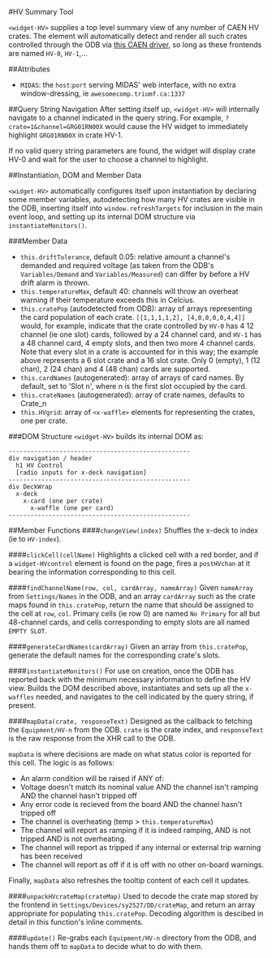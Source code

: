 #HV Summary Tool

`<widget-HV>` supplies a top level summary view of any number of CAEN HV crates.  The element will automatically detect and render all such crates controlled through the ODB via [this CAEN driver](https://github.com/GRIFFINCollaboration/MIDASfrontends), so long as these frontends are named `HV-0`, `HV-1`,...

##Attributes

 - `MIDAS`: the `host`:`port` serving MIDAS' web interface, with no extra window-dressing, ie `awesomecomp.triumf.ca:1337`

##Query String Navigation
After setting itself up, `<widget-HV>` will internally navigate to a channel indicated in the query string.  For example, `?crate=1&channel=GRG01RN00X` would cause the HV widget to immediately highlight `GRG01RN00X` in crate HV-1.

If no valid query string parameters are found, the widget will display crate HV-0 and wait for the user to choose a channel to highlight.

##Instantiation, DOM and Member Data

`<widget-HV>` automatically configures itself upon instantiation by declaring some member variables, autodetecting how many HV crates are visible in the ODB, inserting itself into `window.refreshTargets` for inclusion in the main event loop, and setting up its internal DOM structure via `instantiateMonitors()`.

###Member Data
 - `this.driftTolerance`, default 0.05: relative amount a channel's demanded and required voltage (as taken from the ODB's `Variables/Demand` and `Variables/Measured`) can differ by before a HV drift alarm is thrown.
 - `this.temperatureMax`, default 40: channels will throw an overheat warning if their temperature exceeds this in Celcius.
 - `this.cratePop` (autodetected from ODB): array of arrays representing the card population of each crate.  `[[1,1,1,1,2], [4,0,0,0,0,4,4]]` would, for example, indicate that the crate controlled by `HV-0` has 4 12 channel (ie one slot) cards, followed by a 24 channel card, and `HV-1` has a 48 channel card, 4 empty slots, and then two more 4 channel cards.  Note that every slot in a crate is accounted for in this way; the example above represents a 6 slot crate and a 16 slot crate.  Only 0 (empty), 1 (12 chan), 2 (24 chan) and 4 (48 chan) cards are supported.
 - `this.cardNames` (autogenerated): array of arrays of card names.  By default, set to 'Slot n', where n is the first slot occupied by the card.
 - `this.crateNames` (autogenerated): array of crate names, defaults to Crate_n
 - `this.HVgrid`: array of `<x-waffle>` elements for representing the crates, one per crate.

###DOM Structure
`<widget-HV>` builds its internal DOM as:

```
--------------------------------------------------
div navigation / header
  h1 HV Control
  [radio inputs for x-deck navigation]
--------------------------------------------------
div DeckWrap
  x-deck
    x-card (one per crate)
      x-waffle (one per card)
--------------------------------------------------

```

##Member Functions
####`changeView(index)` 
Shuffles the x-deck to index (ie to `HV-index`).

####`clickCell(cellName)`
Highlights a clicked cell with a red border, and if a `widget-HVcontrol` element is found on the page, fires a `postHVchan` at it bearing the information corresponding to this cell.

####`findChannelName(row, col, cardArray, nameArray)`
Given `nameArray` from `Settings/Names` in the ODB, and an array `cardArray` such as the crate maps found in `this.cratePop`, return the name that should be assigned to the cell at `row`, `col`.  Primary cells (ie row 0) are named `No Primary` for all but 48-channel cards, and cells corresponding to empty slots are all named `EMPTY SLOT`.

####`generateCardNames(cardArray)`
Given an array from `this.cratePop`, generate the default names for the corresponding crate's slots.

####`instantiateMonitors()` 
For use on creation, once the ODB has reported back with the minimum necessary information to define the HV view.  Builds the DOM described above, instantiates and sets up all the `x-waffles` needed, and navigates to the cell indicated by the query string, if present.

####`mapData(crate, responseText)`
Designed as the callback to fetching the `Equipment/HV-n` from the ODB.  `crate` is the crate index, and `responseText` is the raw response from the XHR call to the ODB.

`mapData` is where decisions are made on what status color is reported for this cell.  The logic is as follows:
 - An alarm condition will be raised if ANY of:
  - Voltage doesn't match its nominal value AND the channel isn't ramping AND the channel hasn't tripped off
  - Any error code is recieved from the board AND the channel hasn't tripped off
  - The channel is overheating (temp > `this.temperatureMax`)
 - The channel will report as ramping if it is indeed ramping, AND is not tripped AND is not overheating.
 - The channel will report as tripped if any internal or external trip warning has been received
 - The channel will report as off if it is off with no other on-board warnings.

Finally, `mapData` also refreshes the tooltip content of each cell it updates.

####`unpackHVcrateMap(crateMap)`
Used to decode the crate map stored by the frontend in `Settings/Devices/sy2527/DD/crateMap`, and return an array appropriate for populating `this.cratePop`.  Decoding algorithm is descibed in detail in this function's inline comments.

####`update()`
Re-grabs each `Equipment/HV-n` directory from the ODB, and hands them off to `mapData` to decide what to do with them.
